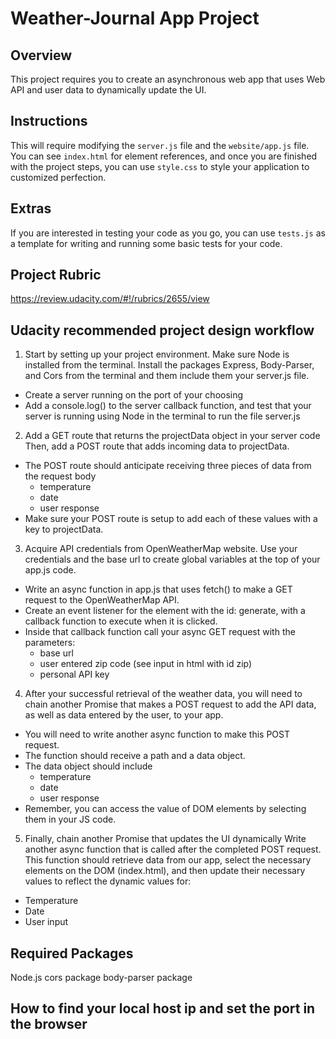 # Weather-Journal App Project

## Overview
This project requires you to create an asynchronous web app that uses Web API and user data to dynamically update the UI. 

## Instructions
This will require modifying the `server.js` file and the `website/app.js` file. You can see `index.html` for element references, and once you are finished with the project steps, you can use `style.css` to style your application to customized perfection.

## Extras
If you are interested in testing your code as you go, you can use `tests.js` as a template for writing and running some basic tests for your code.


## Project Rubric
https://review.udacity.com/#!/rubrics/2655/view

## Udacity recommended project design workflow
1. Start by setting up your project environment. Make sure Node is installed from the terminal. Install the packages Express, Body-Parser, and Cors from the terminal and them include them your server.js file.
- Create a server running on the port of your choosing
- Add a console.log() to the server callback function, and test that your server is running using Node in the terminal to run the file server.js

2. Add a GET route that returns the projectData object in your server code Then, add a POST route that adds incoming data to projectData.
- The POST route should anticipate receiving three pieces of data from the request body
    - temperature
    - date
    - user response
- Make sure your POST route is setup to add each of these values with a key to projectData.

3. Acquire API credentials from OpenWeatherMap website. Use your credentials and the base url to create global variables at the top of your app.js code.

- Write an async function in app.js that uses fetch() to make a GET request to the OpenWeatherMap API.
- Create an event listener for the element with the id: generate, with a callback function to execute when it is clicked.
- Inside that callback function call your async GET request with the parameters:
    - base url
    - user entered zip code (see input in html with id zip)
    - personal API key

4. After your successful retrieval of the weather data, you will need to chain another Promise that makes a POST request to add the API data, as well as data entered by the user, to your app.

- You will need to write another async function to make this POST request.
- The function should receive a path and a data object.
- The data object should include
    - temperature
    - date
    - user response
- Remember, you can access the value of DOM elements by selecting them in your JS code.
5. Finally, chain another Promise that updates the UI dynamically Write another async function that is called after the completed POST request. This function should retrieve data from our app, select the necessary elements on the DOM (index.html), and then update their necessary values to reflect the dynamic values for:

- Temperature
- Date
- User input


## Required Packages
Node.js
cors package
body-parser package


## How to find your local host ip and set the port in the browser
